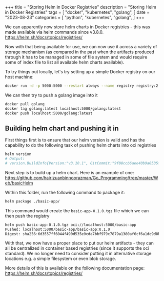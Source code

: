+++
title = "Storing Helm in Docker Registries"
description = "Storing Helm in Docker Registries"
tags = [
    "docker",
    "kubernetes",
    "golang",
]
date = "2023-08-23"
categories = [
    "python",
    "kubernetes",
    "golang",
]
+++

We can apparently now store helm charts in Docker registries - this was made available via helm commands since v3.8.0. https://helm.sh/docs/topics/registries/

Now with that being available for use, we can now use it across a variety of storage mechanism (as compared in the past when the artifacts produced through it has to be managed in some of file system and would require some of index file to list all available helm charts available).

To try things out locally, let's try setting up a simple Docker registry on our host machine:

```bash
docker run -d -p 5000:5000 --restart always --name registry registry:2
```

We can then try to push a golang image into it

```bash
docker pull golang
docker tag golang:latest localhost:5000/golang:latest
docker push localhost:5000/golang:latest
```

## Building helm chart and pushing it in

First things first is to ensure that our helm version is valid and has the capability to do the following task of pushing helm charts into oci registries

```bash
helm version
# Output:
# version.BuildInfo{Version:"v3.10.1", GitCommit:"9f88ccb6aee40b9a0535fcc7efea6055e1ef72c9", GitTreeState:"clean", GoVersion:"go1.18.7"}
```

Next step is to build up a helm chart. Here is an example of one:  
https://github.com/hairizuanbinnoorazman/Go_Programming/tree/master/Web/basicHelm

Within this folder, run the following command to package it:

```bash
helm package ./basic-app/
```

This command would create the `basic-app-0.1.0.tgz` file which we can then push the registry

```bash
helm push basic-app-0.1.0.tgz oci://localhost:5000/basic-app
Pushed: localhost:5000/basic-app/basic-app:0.1.0
Digest: sha256:6d3557ff6044f490d535e0cda7bbf979c7879a1380af6cf6a1dc9d8b532d5134
```

With that, we now have a proper place to put our helm artifacts - they can all be centralized in container based registries (since it supports the oci standard). We no longer need to consider putting it in alternative storage locations e.g. a simple filesystem or even blob storage.

More details of this is available on the following documentation page:  
https://helm.sh/docs/topics/registries/
